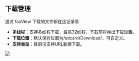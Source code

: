 ## 下载管理
通过 fooView 下载的文件都在这记录着

* **多线程**：支持多线程下载，最高32线程，下载前将弹出下载设置。
* **下载位置**：默认保存位置为/sdcard/Download/，可自定义。
* **支持类型**：目前仅支持URL新建下载。

![](http://ww1.sinaimg.cn/large/6b1dd0a7ly1fzrck7hl91j20u01hcwh4.jpg)